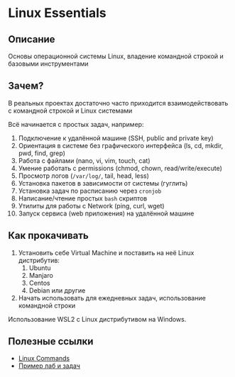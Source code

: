 # Linux Essentials

## Описание
Основы операционной системы Linux, владение командной строкой и базовыми инструментами

## Зачем?

В реальных проектах достаточно часто приходится взаимодействовать с командной строкой и Linux системами

Всё начинается с простых задач, например:

1. Подключение к удалённой машине (SSH, public and private key)
2. Ориентация в системе без графического интерфейса (ls, cd, mkdir, pwd, find, grep)
3. Работа с файлами (nano, vi, vim, touch, cat)
4. Умение работать c permissions (chmod, chown, read/write/execute)
5. Просмотр логов (`/var/log/`, tail, head, less)
6. Установка пакетов в зависимости от системы (гуглить)
7. Установка задач по расписанию через `cronjob`
8. Написание/чтение простых `bash` скриптов
9. Утилиты для работы с Network (ping, curl, wget)
10. Запуск сервиса (web приложения) на удалённой машине

## Как прокачивать

1. Установить себе Virtual Machine и поставить на неё Linux дистрибутив:
   1. Ubuntu
   2. Manjaro
   3. Centos
   4. Debian или другие
2. Начать использовать для ежедневных задач, использование командной строки

Использование WSL2 с Linux дистрибутивом на Windows.

## Полезные ссылки
- [Linux Commands](https://www.hostinger.com/tutorials/linux-commands)
- [Пример лаб и задач](https://acloudguru.com/course/lpi-linux-essentials-certification)
